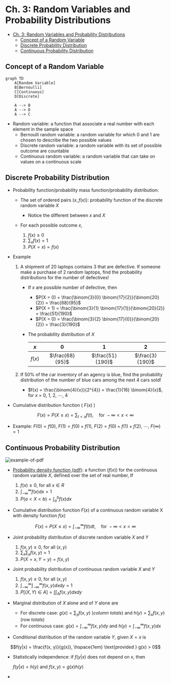 # Ch. 3: Random Variables and Probability Distributions

- [Ch. 3: Random Variables and Probability Distributions](#ch-3-random-variables-and-probability-distributions)
  - [Concept of a Random Variable](#concept-of-a-random-variable)
  - [Discrete Probability Distribution](#discrete-probability-distribution)
  - [Continuous Probability Distribution](#continuous-probability-distribution)

## Concept of a Random Variable

```mermaid
graph TD
    A[Random Variable]
    B[Bernoulli]
    C[Continuous]
    D[Discrete]

    A --> B
    A --> D
    A --> C
```

- Random variable: a function that associate a real number with each element in the sample space
  - Bernoulli random variable: a random variable for which 0 and 1 are chosen to describe the two possible values
  - Discrete random variable: a random variable with its set of possible outcome are countable
  - Continuous random variable: a random variable that can take on values on a continuous scale

## Discrete Probability Distribution

- Probability function/probability mass function/probability distribution: 
  - The set of ordered pairs $(x, f(x))$: probability function of the discrete random variable $X$
    - Notice the different between $x$ and $X$
  - For each possible outcome $x$,

    1. $f(x) \geq 0$
    2. $\sum_{x} f(x) = 1$
    3. $P(X=x) = f(x)$

- Example
  1. A shipment of 20 laptops contains 3 that are defective. If someone make a purchase of 2 random laptops, find the probability distributions for the number of defectives!
     - If $x$ are possible number of defective, then
       - $P(X = 0) = \frac{\binom{3}{0} \binom{17}{2}}{\binom{20}{2}} = \frac{68}{95}$
       - $P(X = 1) = \frac{\binom{3}{1} \binom{17}{1}}{\binom{20}{2}} = \frac{51}{190}$
       - $P(X = 0) = \frac{\binom{3}{2} \binom{17}{0}}{\binom{20}{2}} = \frac{3}{190}$
     - The probability distribution of $X$
       
       |$x$   | 0    | 1     | 2     |
       |:----:|:----:|:-----:|:-----:|
       |$f(x)$| $\frac{68}{95}$|$\frac{51}{190}$ | $\frac{3}{190}$ |

  2. If 50% of the car inventory of an agency is blue, find the probability distribution of the number of blue cars among the next 4 cars sold!
     - $f(x) = \frac{\binom{4}{x}}{2^{4}} = \frac{1}{16} \binom{4}{x}$, for $x$ = 0, 1, 2, $\cdots$, 4
- Cumulative distribution function ( $F(x)$ )

```math

F(x) = P(X \leq x) = \sum_{t<x} f(t), \hspace{1em} \text{for } -\infty < x < \infty

```

  - Example: $F(0) = f(0)$, $F(1) = f(0) + f(1)$, $F(2) = f(0) + f(1) + f(2)$, $\cdots$, $F(\infty) = 1$


## Continuous Probability Distribution

![example-of-pdf](https://upload.wikimedia.org/wikipedia/commons/4/4f/4_continuous_probability_density_functions.png)

- [Probability density function (pdf)](https://en.wikipedia.org/wiki/Probability_density_function): a function ($f(x)$) for the continuous random variable $X$, defined over the set of real number, If
  1. $f(x) \geq 0$, for all $x \in R$
  2. $\int_{-\infty}^{\infty} f(x) dx = 1$
  3. $P(a < X < b) = \int_{a}^{b} f(x) dx$

- Cumulative distribution function $F(x)$ of a continuous random variable X with density function $f(x)$

```math
F(x) = P(X \leq x) = \int_{-\infty}^{\infty} f(t) dt, \hspace{1em} \text{for } -\infty < x < \infty
```

- Joint probability distribution of discrete random variable $X$ and $Y$
  1. $f(x, y) \geq 0$, for all $(x, y)$
  2. $\sum_{x}\sum_{y} f(x, y) = 1$
  3. $P(X = x, Y = y) = f(x, y)$

- Joint probability distribution of continuous random variable $X$ and $Y$
  1. $f(x, y) \geq 0$, for all $(x, y)$
  2. $\int_{-\infty}^{\infty}\int_{-\infty}^{\infty} f(x, y) dx dy = 1$
  3. $P[(X,Y) \in A] = \int\int_{A} f(x, y) dx dy$

- Marginal distribution of $X$ alone and of $Y$ alone are
  - For discrete case: $g(x) = \sum_{y} f(x, y)$ (*column totals*) and $h(y) = \sum_{x} f(x, y)$ (*row totals*)
  - For continuous case: $g(x) = \int_{-\infty}^{\infty} f(x, y) dy$ and $h(y) = \int_{-\infty}^{\infty} f(x, y) dx$

- Conditional distribution of the random variable $Y$, given $X = x$ is

```math
f(y|x) = \frac{f(x, y)}{g(x)}, \hspace{1em} \text{provided } g(x) > 0
```

- Statistically independence: if $f(y|x)$ does not depend on $x$, then
    
    $f(y|x) = h(y)$ and $f(x, y) = g(x) h(y)$

- 